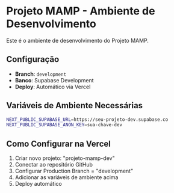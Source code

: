 # Projeto MAMP - Ambiente de Desenvolvimento

Este é o ambiente de desenvolvimento do Projeto MAMP.

## Configuração
- **Branch**: `development`
- **Banco**: Supabase Development
- **Deploy**: Automático via Vercel

## Variáveis de Ambiente Necessárias
```bash
NEXT_PUBLIC_SUPABASE_URL=https://seu-projeto-dev.supabase.co
NEXT_PUBLIC_SUPABASE_ANON_KEY=sua-chave-dev
```

## Como Configurar na Vercel
1. Criar novo projeto: "projeto-mamp-dev"
2. Conectar ao repositório GitHub
3. Configurar Production Branch = "development"
4. Adicionar as variáveis de ambiente acima
5. Deploy automático
